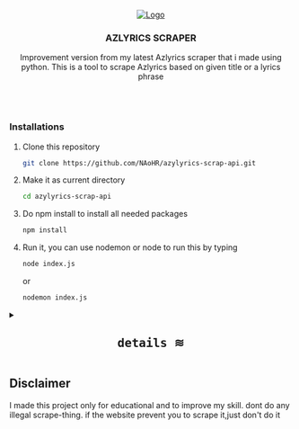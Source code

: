 <br />
<div align="center">
  <a href="https://github.com/othneildrew/Best-README-Template">
    <img src="https://res-2.cloudinary.com/crunchbase-production/image/upload/c_lpad,h_256,w_256,f_auto,q_auto:eco/v1419653396/fwahmgrgqtgrz9bw3hpk.png" alt="Logo" >
  </a>

  <h3 align="center">AZLYRICS SCRAPER</h3>

  <p align="center">
   Improvement version from my latest Azlyrics scraper that i made using python. This is a tool to scrape Azlyrics based on given title or a lyrics phrase
    <br />
  </p>
</div>
<br />
<br />

### Installations
1. Clone this repository
	```sh
	git clone https://github.com/NAoHR/azylyrics-scrap-api.git
	```
2.  Make it as current directory
	```sh
	cd azylyrics-scrap-api
	```
3. Do npm install to install all needed packages
	```sh
	npm install
	```
4. Run it, you can use nodemon or node to run this by typing
	```sh
	node index.js
	```
	or
	```sh
	nodemon index.js
	```

<details>
  <summary>
	  <h2 align="center">
	  <samp>
      details
    </samp>
    &#8779;
	  </h2>
  </summary>
  
  ```json
{
   "title": "how to use this api",
   "description": "this is a website that scrap azylyrics's song to get a certain lyrics",
   "content-type": "for educational only",
   "providedRoutes": [
      {
         "type": "search songs",
         "route": "/search",
         "desc": "search routes to get all credential data on data you've searched on.This will return a list based on the song title",
         "validSongTitle": "only seperated by space ( )",
         "example": {
            "plain": "/search",
            "withQuery": "/search?q=all",
            "exampleBody" : {
               "songname" : "what is love"
            }
         },
         "query": {
            "q": {
               "all": "to show requested song based on its lyrics and title",
               "l": "to show requested song based on its lyrics",
               "t": "to show requested song based on its title"
            }
         }
      },
      {
         "type": "get lyrics",
         "route": "/lyrics/artist_song.html",
         "desc": "after you get all the credential data of the song youve searched,use this route to get its lyrics",
         "validSongTitle": "/artist/songTitle.html",
         "example": "/search/twice_whatislove.html"
      }
   ]
}
  ```
  
</details>

## Disclaimer
I made this project only for educational and to improve my skill. dont do any illegal scrape-thing. if the website prevent you to scrape it,just don't do it